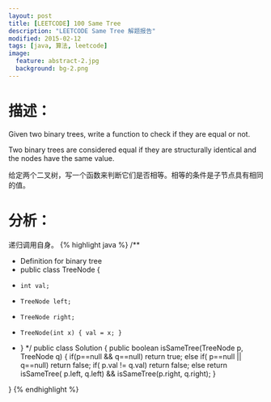 ```yaml
---
layout: post
title: [LEETCODE] 100 Same Tree
description: "LEETCODE Same Tree 解题报告"
modified: 2015-02-12
tags: [java, 算法, leetcode]
image:
  feature: abstract-2.jpg
  background: bg-2.png
---
```


# 描述：
Given two binary trees, write a function to check if they are equal or not.

Two binary trees are considered equal if they are structurally identical and the nodes have the same value.

给定两个二叉树，写一个函数来判断它们是否相等。相等的条件是子节点具有相同的值。

# 分析：
递归调用自身。
{% highlight java %}
/**
 * Definition for binary tree
 * public class TreeNode {
 *     int val;
 *     TreeNode left;
 *     TreeNode right;
 *     TreeNode(int x) { val = x; }
 * }
 */
public class Solution {
    public boolean isSameTree(TreeNode p, TreeNode q) {
        if(p==null && q==null) return true;
        else if( p==null || q==null) return false;
        if( p.val != q.val) return false;
        else return isSameTree( p.left, q.left) && isSameTree(p.right, q.right);
    }

}
{% endhighlight %}
